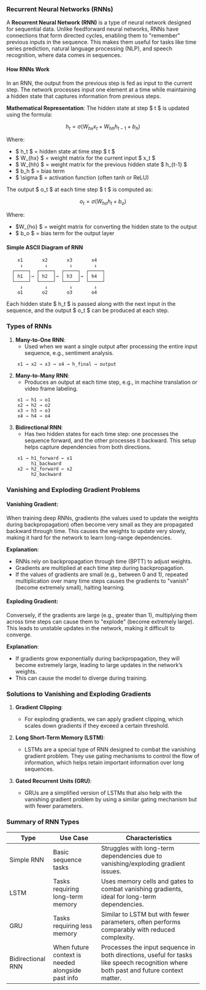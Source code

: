 ### Recurrent Neural Networks (RNNs)

A **Recurrent Neural Network (RNN)** is a type of neural network designed for sequential data. Unlike feedforward neural networks, RNNs have connections that form directed cycles, enabling them to "remember" previous inputs in the sequence. This makes them useful for tasks like time series prediction, natural language processing (NLP), and speech recognition, where data comes in sequences.

#### How RNNs Work

In an RNN, the output from the previous step is fed as input to the current step. The network processes input one element at a time while maintaining a hidden state that captures information from previous steps.

**Mathematical Representation**:
The hidden state at step $ t $ is updated using the formula:

$$
h_t = \sigma(W_{hx} x_t + W_{hh} h_{t-1} + b_h)
$$

Where:
- $ h_t $ = hidden state at time step $ t $
- $ W_{hx} $ = weight matrix for the current input $ x_t $
- $ W_{hh} $ = weight matrix for the previous hidden state $ h_{t-1} $
- $ b_h $ = bias term
- $ \sigma $ = activation function (often tanh or ReLU)

The output $ o_t $ at each time step $ t $ is computed as:

$$
o_t = \sigma(W_{ho} h_t + b_o)
$$

Where:
- $W_{ho} $ = weight matrix for converting the hidden state to the output
- $ b_o $ = bias term for the output layer

#### Simple ASCII Diagram of RNN

```
    x1       x2       x3       x4
     ↓        ↓        ↓        ↓
  ┌─────┐  ┌─────┐  ┌─────┐  ┌─────┐
  │ h1  │→ │ h2  │→ │ h3  │→ │ h4  │
  └─────┘  └─────┘  └─────┘  └─────┘
     ↓        ↓        ↓        ↓
    o1       o2       o3       o4
```

Each hidden state $ h_t $ is passed along with the next input in the sequence, and the output $ o_t $ can be produced at each step.

### Types of RNNs

1. **Many-to-One RNN**:
   - Used when we want a single output after processing the entire input sequence, e.g., sentiment analysis.

```
    x1 → x2 → x3 → x4 → h_final → output
```

2. **Many-to-Many RNN**:
   - Produces an output at each time step, e.g., in machine translation or video frame labeling.

```
    x1 → h1 → o1
    x2 → h2 → o2
    x3 → h3 → o3
    x4 → h4 → o4
```

3. **Bidirectional RNN**:
   - Has two hidden states for each time step: one processes the sequence forward, and the other processes it backward. This setup helps capture dependencies from both directions.

```
    x1 → h1_forward ← x1
         h1_backward
    x2 → h2_forward ← x2
         h2_backward
```

### Vanishing and Exploding Gradient Problems

#### Vanishing Gradient:
When training deep RNNs, gradients (the values used to update the weights during backpropagation) often become very small as they are propagated backward through time. This causes the weights to update very slowly, making it hard for the network to learn long-range dependencies.

**Explanation**:
- RNNs rely on backpropagation through time (BPTT) to adjust weights.
- Gradients are multiplied at each time step during backpropagation.
- If the values of gradients are small (e.g., between 0 and 1), repeated multiplication over many time steps causes the gradients to "vanish" (become extremely small), halting learning.

#### Exploding Gradient:
Conversely, if the gradients are large (e.g., greater than 1), multiplying them across time steps can cause them to "explode" (become extremely large). This leads to unstable updates in the network, making it difficult to converge.

**Explanation**:
- If gradients grow exponentially during backpropagation, they will become extremely large, leading to large updates in the network’s weights.
- This can cause the model to diverge during training.

### Solutions to Vanishing and Exploding Gradients

1. **Gradient Clipping**:
   - For exploding gradients, we can apply gradient clipping, which scales down gradients if they exceed a certain threshold.

2. **Long Short-Term Memory (LSTM)**:
   - LSTMs are a special type of RNN designed to combat the vanishing gradient problem. They use gating mechanisms to control the flow of information, which helps retain important information over long sequences.

3. **Gated Recurrent Units (GRU)**:
   - GRUs are a simplified version of LSTMs that also help with the vanishing gradient problem by using a similar gating mechanism but with fewer parameters.


### Summary of RNN Types

| **Type**              | **Use Case**                                        | **Characteristics**                                                                                                                                   |
|-----------------------|----------------------------------------------------|-------------------------------------------------------------------------------------------------------------------------------------------------------|
| Simple RNN            | Basic sequence tasks                               | Struggles with long-term dependencies due to vanishing/exploding gradient issues.                                                                      |
| LSTM                  | Tasks requiring long-term memory                   | Uses memory cells and gates to combat vanishing gradients, ideal for long-term dependencies.                                                           |
| GRU                   | Tasks requiring less memory                        | Similar to LSTM but with fewer parameters, often performs comparably with reduced complexity.                                                          |
| Bidirectional RNN      | When future context is needed alongside past info  | Processes the input sequence in both directions, useful for tasks like speech recognition where both past and future context matter.                   |

